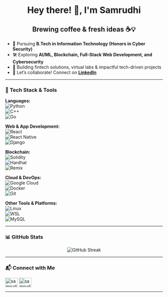 <h1 align="center">Hey there! 👋, I'm Samrudhi</h1>

<h2 align="center">Brewing coffee & fresh ideas ☕💡</h2>

- 🌱 Pursuing **B.Tech in Information Technology (Honors in Cyber Security)**  
- 🛠️ Exploring **AI/ML, Blockchain, Full-Stack Web Development, and Cybersecurity**  
- 🚀 Building fintech solutions, virtual labs & impactful tech-driven projects  
- 🤝 Let’s collaborate! Connect on **[LinkedIn](https://linkedin.com/in/samrudhi-b)**  

---

### 🔧 Tech Stack & Tools  

**Languages:**  
![Python](https://img.shields.io/badge/Python-3776AB?style=for-the-badge&logo=python&logoColor=white)  
![C++](https://img.shields.io/badge/C++-00599C?style=for-the-badge&logo=cplusplus&logoColor=white)  
![Go](https://img.shields.io/badge/Go-00ADD8?style=for-the-badge&logo=go&logoColor=white)  

**Web & App Development:**  
![React](https://img.shields.io/badge/React-61DAFB?style=for-the-badge&logo=react&logoColor=black)  
![React Native](https://img.shields.io/badge/React%20Native-61DAFB?style=for-the-badge&logo=react&logoColor=black)  
![Django](https://img.shields.io/badge/Django-092E20?style=for-the-badge&logo=django&logoColor=white)  

**Blockchain:**  
![Solidity](https://img.shields.io/badge/Solidity-363636?style=for-the-badge&logo=solidity&logoColor=white)  
![Hardhat](https://img.shields.io/badge/Hardhat-FFA500?style=for-the-badge&logo=ethereum&logoColor=black)  
![Remix](https://img.shields.io/badge/Remix-000000?style=for-the-badge&logo=remix&logoColor=white)  

**Cloud & DevOps:**  
![Google Cloud](https://img.shields.io/badge/Google%20Cloud-4285F4?style=for-the-badge&logo=google-cloud&logoColor=white)  
![Docker](https://img.shields.io/badge/Docker-2496ED?style=for-the-badge&logo=docker&logoColor=white)  
![Git](https://img.shields.io/badge/Git-F05032?style=for-the-badge&logo=git&logoColor=white)  

**Other Tools & Platforms:**  
![Linux](https://img.shields.io/badge/Linux-FCC624?style=for-the-badge&logo=linux&logoColor=black)  
![WSL](https://img.shields.io/badge/WSL-4E4E4E?style=for-the-badge&logo=windows-terminal&logoColor=white)  
![MySQL](https://img.shields.io/badge/MySQL-4479A1?style=for-the-badge&logo=mysql&logoColor=white)  

---

### 📊 GitHub Stats  
<p align="center">
  <img src="https://github-readme-streak-stats.herokuapp.com/?user=elysian0987&theme=tokyonight" alt="GitHub Streak" />
</p>

---

### 📬 Connect with Me  
<a href="https://linkedin.com/in/samrudhi-b" target="blank"><img align="center" src="https://raw.githubusercontent.com/rahuldkjain/github-profile-readme-generator/master/src/images/icons/Social/linked-in-alt.svg" alt="samrudhi b" height="30" width="40" /></a>
<a href="https://www.hackerrank.com/samrudhi_b" target="blank"><img align="center" src="https://raw.githubusercontent.com/rahuldkjain/github-profile-readme-generator/master/src/images/icons/Social/hackerrank.svg" alt="samrudhi b" height="30" width="40" /></a>

---
